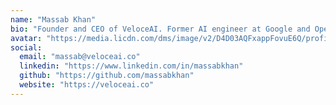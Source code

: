 ```yaml
---
name: "Massab Khan"
bio: "Founder and CEO of VeloceAI. Former AI engineer at Google and OpenAI. Passionate about making AI accessible to businesses of all sizes. Expert in building production-ready AI systems, RAG architectures, and agentic workflows."
avatar: "https://media.licdn.com/dms/image/v2/D4D03AQFxappFovuE6Q/profile-displayphoto-shrink_400_400/B4DZTu14jeG8Ag-/0/1739173892545?e=1762387200&v=beta&t=Cvd0kn9b9V-F_x-2oTo9GPctwDAeLQ48Qpd4DzXLTtA"
social:
  email: "massab@veloceai.co"
  linkedin: "https://www.linkedin.com/in/massabkhan"
  github: "https://github.com/massabkhan"
  website: "https://veloceai.co"
---
```

